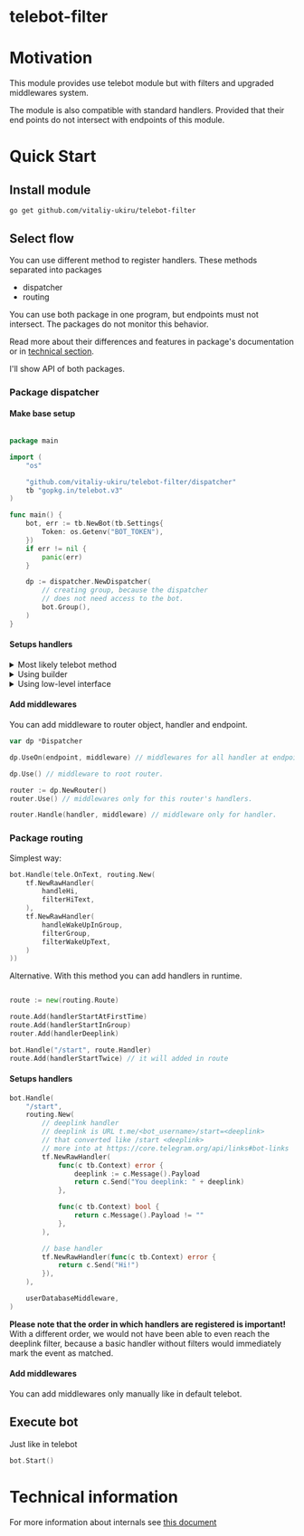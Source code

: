 # telebot-filter

# Motivation

This module provides use telebot module but with filters
and upgraded middlewares system.

The module is also compatible with standard handlers.
Provided that their end points do not intersect with
endpoints of this module.

# Quick Start

## Install module

```
go get github.com/vitaliy-ukiru/telebot-filter
```

## Select flow

You can use different method to register handlers.
These methods separated into packages

- dispatcher
- routing

You can use both package in one program, but endpoints
must not intersect.
The packages do not monitor this behavior.

Read more about their differences and features 
in package's documentation or in [technical section](TECHNICAL.md). 

I'll show API of both packages.

### Package dispatcher
#### Make base setup

```go

package main

import (
	"os"

	"github.com/vitaliy-ukiru/telebot-filter/dispatcher"
	tb "gopkg.in/telebot.v3"
)

func main() {
	bot, err := tb.NewBot(tb.Settings{
		Token: os.Getenv("BOT_TOKEN"),
	})
	if err != nil {
		panic(err)
	}

	dp := dispatcher.NewDispatcher(
		// creating group, because the dispatcher
		// does not need access to the bot.
		bot.Group(),
	)
}
```

#### Setups handlers

<details>
<summary>Most likely telebot method</summary>

```go
dp.Handle(
    "/start",
    telefilter.NewRawHandler(   
        func(c tb.Context) error {
            return c.Send("Hi")
        },
        // filters list
        func(c tb.Context) bool {
            return c.Message().Chat.Type == tb.ChatPrivate
        },
    ),
    /* middlewares like in telebot*/
)
```

</details>


<details>
<summary>Using builder</summary>

```go
dp.Bind(
    dp.
    NewHandler(tb.OnText).
    Filter(message.EqualFold("hi")). // from pkg/filters/message,
    Do(func (c tb.Context) error {
        name := c.Message().Sender.FirstName
        return c.Send("Hi, " + name + "!")
    }),
)
```

</details>

<details>
<summary>Using low-level interface</summary>

```go
dp.Dispatch(
    telefilter.NewRoute(
        telefilter.NewRawHandler(
            tb.OnDocument,
            func (c tb.Context) error {
                return c.Send("I'll read this document later")
            },
            // filter
            func (c tb.Context) bool {
                doc := c.Message().Document
                return doc.MIME == "plain/text"
            },
        ),
        // middlewares
        middleware.Whitelist(
            CoolChatID,
        ),
    ),
)
```

Ugly? may be. But you don't use this in normal code.
</details>

#### Add middlewares

You can add middleware to router object, handler and endpoint.

```go
var dp *Dispatcher

dp.UseOn(endpoint, middleware) // middlewares for all handler at endpoint.

dp.Use() // middleware to root router.

router := dp.NewRouter()
router.Use() // middlewares only for this router's handlers.

router.Handle(handler, middleware) // middleware only for handler.

```



### Package routing
Simplest way:
```go
bot.Handle(tele.OnText, routing.New(
	tf.NewRawHandler(
		handleHi,
		filterHiText,
	),
	tf.NewRawHandler(
		handleWakeUpInGroup,
		filterGroup,
		filterWakeUpText,
	)
))
```
Alternative. With this method you can add handlers in runtime.
```go

route := new(routing.Route)

route.Add(handlerStartAtFirstTime)
route.Add(handlerStartInGroup)
router.Add(handlerDeeplink)

bot.Handle("/start", route.Handler)
route.Add(handlerStartTwice) // it will added in route

```


#### Setups handlers
```go
bot.Handle(
    "/start",
    routing.New(
        // deeplink handler
        // deeplink is URL t.me/<bot_username>/start=<deeplink>
        // that converted like /start <deeplink>
        // more into at https://core.telegram.org/api/links#bot-links
        tf.NewRawHandler(
            func(c tb.Context) error {
                deeplink := c.Message().Payload
                return c.Send("You deeplink: " + deeplink)
            },

            func(c tb.Context) bool {
                return c.Message().Payload != ""
            },
        ),

        // base handler
        tf.NewRawHandler(func(c tb.Context) error {
            return c.Send("Hi!")
        }),
    ),

    userDatabaseMiddleware,
)
```
**Please note that the order in which handlers are registered is important!**
With a different order, we would not have been able to even reach the deeplink filter,
because a basic handler without filters would immediately mark the event as matched.


#### Add middlewares
You can add middlewares only manually like in default telebot.


## Execute bot

Just like in telebot

```go
bot.Start()
```

# Technical information
For more information about internals see [this document](TECHNICAL.md)